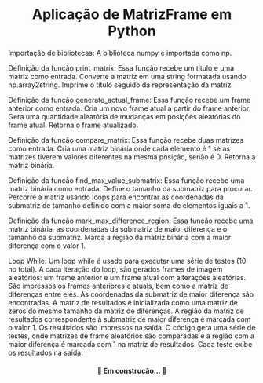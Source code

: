 <h1 align="center">Aplicação de MatrizFrame em Python</h1>

<p align="center"></p>

Importação de bibliotecas:
A biblioteca numpy é importada como np.

Definição da função print_matrix:
Essa função recebe um título e uma matriz como entrada.
Converte a matriz em uma string formatada usando np.array2string.
Imprime o título seguido da representação da matriz.

Definição da função generate_actual_frame:
Essa função recebe um frame anterior como entrada.
Cria um novo frame atual a partir do frame anterior.
Gera uma quantidade aleatória de mudanças em posições aleatórias do frame atual.
Retorna o frame atualizado.

Definição da função compare_matrix:
Essa função recebe duas matrizes como entrada.
Cria uma matriz binária onde cada elemento é 1 se as matrizes tiverem valores diferentes na mesma posição, senão é 0.
Retorna a matriz binária.

Definição da função find_max_value_submatrix:
Essa função recebe uma matriz binária como entrada.
Define o tamanho da submatriz para procurar.
Percorre a matriz usando loops para encontrar as coordenadas da submatriz de tamanho definido com a maior soma de elementos iguais a 1.

Definição da função mark_max_difference_region:
Essa função recebe uma matriz binária, as coordenadas da submatriz de maior diferença e o tamanho da submatriz.
Marca a região da matriz binária com a maior diferença com o valor 1.

Loop While:
Um loop while é usado para executar uma série de testes (10 no total).
A cada iteração do loop, são gerados frames de imagem aleatórios: um frame anterior e um frame atual com alterações aleatórias.
São impressos os frames anteriores e atuais, bem como a matriz de diferenças entre eles.
As coordenadas da submatriz de maior diferença são encontradas.
A matriz de resultados é inicializada como uma matriz de zeros do mesmo tamanho da matriz de diferenças.
A região da matriz de resultados correspondente à submatriz de maior diferença é marcada com o valor 1.
Os resultados são impressos na saída.
O código gera uma série de testes, onde matrizes de frame aleatórios são comparadas e a região com a maior diferença é marcada com 1 na matriz de resultados. Cada teste exibe os resultados na saída.

</p>


<h4 align="center"> 
     🚀 Em construção...  🚧
</h4>

